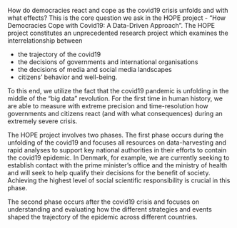 How do democracies react and cope as the covid19 crisis unfolds and with what effects? This is the core question we ask in the HOPE project - “How Democracies Cope with Covid19: A Data-Driven Approach”. The HOPE project constitutes an unprecedented research project which examines the interrelationship between
 
 - the trajectory of the covid19
 - the decisions of governments and international organisations
 - the decisions of media and social media landscapes 
 - citizens’ behavior and well-being. 
 
To this end, we utilize the fact that the covid19 pandemic is unfolding in the middle of the “big data” revolution. For the first time in human history, we are able to measure with extreme precision and time-resolution how governments and citizens react (and with what consequences) during an extremely severe crisis.

The HOPE project involves two phases. The first phase occurs during the unfolding of the covid19 and focuses all resources on data-harvesting and rapid analyses to support key national authorities in their efforts to contain the covid19 epidemic. In Denmark, for example, we are currently seeking to establish contact with the prime minister’s office and the ministry of health and will seek to help qualify their decisions for the benefit of society. Achieving the highest level of social scientific responsibility is crucial in this phase.

The second phase occurs after the covid19 crisis and focuses on understanding and evaluating how the different strategies and events shaped the trajectory of the epidemic across different countries.
